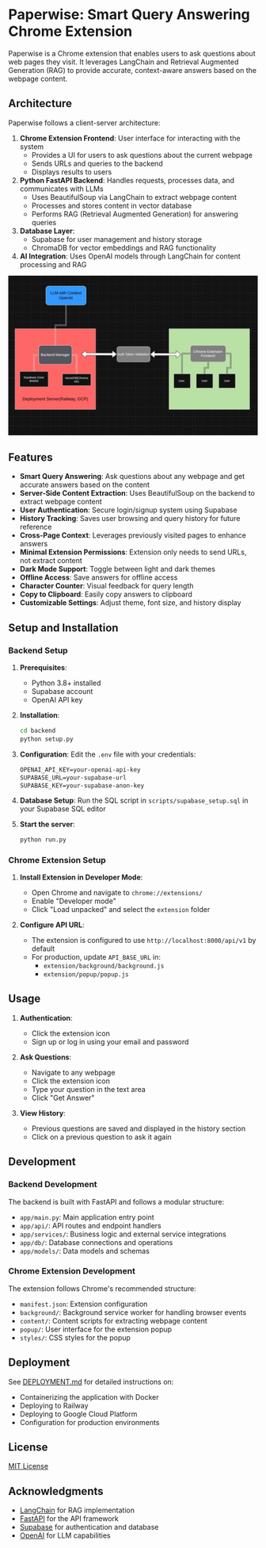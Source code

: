 # Paperwise: Smart Query Answering Chrome Extension

Paperwise is a Chrome extension that enables users to ask questions about web pages they visit. It leverages LangChain and Retrieval Augmented Generation (RAG) to provide accurate, context-aware answers based on the webpage content.

## Architecture

Paperwise follows a client-server architecture:

1. **Chrome Extension Frontend**: User interface for interacting with the system
   - Provides a UI for users to ask questions about the current webpage
   - Sends URLs and queries to the backend
   - Displays results to users
2. **Python FastAPI Backend**: Handles requests, processes data, and communicates with LLMs
   - Uses BeautifulSoup via LangChain to extract webpage content
   - Processes and stores content in vector database
   - Performs RAG (Retrieval Augmented Generation) for answering queries
3. **Database Layer**: 
   - Supabase for user management and history storage
   - ChromaDB for vector embeddings and RAG functionality
4. **AI Integration**: Uses OpenAI models through LangChain for content processing and RAG

![Architecture Diagram](image.jpg)

## Features

- **Smart Query Answering**: Ask questions about any webpage and get accurate answers based on the content
- **Server-Side Content Extraction**: Uses BeautifulSoup on the backend to extract webpage content
- **User Authentication**: Secure login/signup system using Supabase
- **History Tracking**: Saves user browsing and query history for future reference
- **Cross-Page Context**: Leverages previously visited pages to enhance answers
- **Minimal Extension Permissions**: Extension only needs to send URLs, not extract content
- **Dark Mode Support**: Toggle between light and dark themes
- **Offline Access**: Save answers for offline access
- **Character Counter**: Visual feedback for query length
- **Copy to Clipboard**: Easily copy answers to clipboard
- **Customizable Settings**: Adjust theme, font size, and history display

## Setup and Installation

### Backend Setup

1. **Prerequisites**:
   - Python 3.8+ installed
   - Supabase account 
   - OpenAI API key

2. **Installation**:
   ```bash
   cd backend
   python setup.py
   ```

3. **Configuration**:
   Edit the `.env` file with your credentials:
   ```
   OPENAI_API_KEY=your-openai-api-key
   SUPABASE_URL=your-supabase-url
   SUPABASE_KEY=your-supabase-anon-key
   ```

4. **Database Setup**:
   Run the SQL script in `scripts/supabase_setup.sql` in your Supabase SQL editor

5. **Start the server**:
   ```bash
   python run.py
   ```

### Chrome Extension Setup

1. **Install Extension in Developer Mode**:
   - Open Chrome and navigate to `chrome://extensions/`
   - Enable "Developer mode"
   - Click "Load unpacked" and select the `extension` folder

2. **Configure API URL**:
   - The extension is configured to use `http://localhost:8000/api/v1` by default
   - For production, update `API_BASE_URL` in:
     - `extension/background/background.js`
     - `extension/popup/popup.js`

## Usage

1. **Authentication**:
   - Click the extension icon
   - Sign up or log in using your email and password

2. **Ask Questions**:
   - Navigate to any webpage
   - Click the extension icon
   - Type your question in the text area
   - Click "Get Answer"

3. **View History**:
   - Previous questions are saved and displayed in the history section
   - Click on a previous question to ask it again

## Development

### Backend Development

The backend is built with FastAPI and follows a modular structure:
- `app/main.py`: Main application entry point
- `app/api/`: API routes and endpoint handlers
- `app/services/`: Business logic and external service integrations
- `app/db/`: Database connections and operations
- `app/models/`: Data models and schemas

### Chrome Extension Development

The extension follows Chrome's recommended structure:
- `manifest.json`: Extension configuration
- `background/`: Background service worker for handling browser events
- `content/`: Content scripts for extracting webpage content
- `popup/`: User interface for the extension popup
- `styles/`: CSS styles for the popup

## Deployment

See [DEPLOYMENT.md](DEPLOYMENT.md) for detailed instructions on:
- Containerizing the application with Docker
- Deploying to Railway
- Deploying to Google Cloud Platform
- Configuration for production environments

## License

[MIT License](LICENSE)

## Acknowledgments

- [LangChain](https://langchain.com/) for RAG implementation
- [FastAPI](https://fastapi.tiangolo.com/) for the API framework
- [Supabase](https://supabase.io/) for authentication and database
- [OpenAI](https://openai.com/) for LLM capabilities
